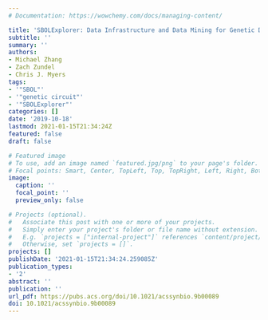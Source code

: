 ```yaml
---
# Documentation: https://wowchemy.com/docs/managing-content/

title: 'SBOLExplorer: Data Infrastructure and Data Mining for Genetic Design Repositories'
subtitle: ''
summary: ''
authors:
- Michael Zhang
- Zach Zundel
- Chris J. Myers
tags:
- '"SBOL"'
- '"genetic circuit"'
- '"SBOLExplorer"'
categories: []
date: '2019-10-18'
lastmod: 2021-01-15T21:34:24Z
featured: false
draft: false

# Featured image
# To use, add an image named `featured.jpg/png` to your page's folder.
# Focal points: Smart, Center, TopLeft, Top, TopRight, Left, Right, BottomLeft, Bottom, BottomRight.
image:
  caption: ''
  focal_point: ''
  preview_only: false

# Projects (optional).
#   Associate this post with one or more of your projects.
#   Simply enter your project's folder or file name without extension.
#   E.g. `projects = ["internal-project"]` references `content/project/deep-learning/index.md`.
#   Otherwise, set `projects = []`.
projects: []
publishDate: '2021-01-15T21:34:24.259085Z'
publication_types:
- '2'
abstract: ''
publication: ''
url_pdf: https://pubs.acs.org/doi/10.1021/acssynbio.9b00089
doi: 10.1021/acssynbio.9b00089
---
```

